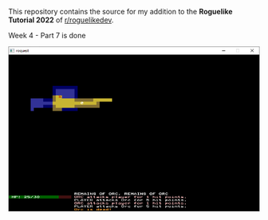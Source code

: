This repository contains the source for my addition to the **Roguelike Tutorial 2022** of [r/roguelikedev](https://www.reddit.com/r/roguelikedev/comments/vhfsda/roguelikedev_does_the_complete_roguelike_tutorial/).

Week 4 - Part 7 is done

![Screenshot](screens/part7-ex3.png)
